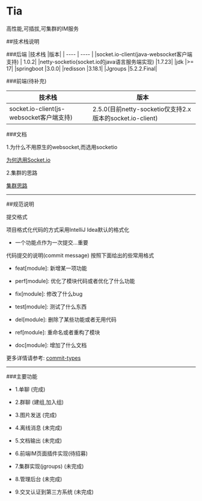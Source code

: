 # Tia
高性能,可插拔,可集群的IM服务

##技术栈说明

###后端
|技术栈	|版本|
|  ----  | ----  |
|socket.io-client(java-websocket客户端支持) |	1.0.2|
|netty-socketio(socket.io的java语言服务端实现)	|1.7.23|
|jdk	|>= 17|
|springboot	|3.0.0|
|redisson	|3.18.1|
|Jgroups	|5.2.2.Final|


###前端(待补充)

|技术栈	|版本|
|  ----  | ----  |
|socket.io-client(js-websocket客户端支持)	|2.5.0(目前netty-socketio仅支持2.x版本的socket.io-client)|

###文档

1.为什么不用原生的websocket,而选用socketio

[为何选用Socket.io](https://github.com/yujuncai/Tia-im/blob/main/docs/%E4%B8%BA%E4%BD%95%E9%80%89%E7%94%A8%E7%9A%84%E6%98%AFSocket.io.md)

2.集群的思路

[集群思路](https://github.com/yujuncai/Tia-im/blob/main/docs/%E9%9B%86%E7%BE%A4%E6%80%9D%E8%B7%AF.md)
***

##规范说明

提交格式

项目格式化代码的方式采用IntelliJ Idea默认的格式化

-  一个功能点作为一次提交...重要

代码提交的说明(commit message) 按照下面给出的些常用格式

-  feat[module]: 新增某一项功能

-  perf[module]: 优化了模块代码或者优化了什么功能

-  fix[module]: 修改了什么bug

-  test[module]: 测试了什么东西

-  del[module]: 删除了某些功能或者无用代码

-  ref[module]: 重命名或者重构了模块

-  doc[module]: 增加了什么文档

更多详情请参考:
[commit-types](https://github.com/pvdlg/conventional-changelog-metahub#commit-types)

***

###主要功能

   - 1.单聊 (完成)

   - 2.群聊 (建组,加入组)

   - 3.图片发送 (完成)

   - 4.离线消息 (未完成)

   - 5.文档输出 (未完成)

   - 6.前端IM页面插件实现(待招募)

   - 7.集群实现(jgroups) (未完成)

   - 8.管理后台 (未完成)

   - 9.交叉认证到第三方系统 (未完成)
